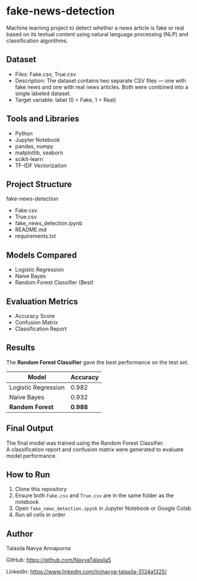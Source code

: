 # fake-news-detection

Machine learning project to detect whether a news article is fake or real based on its textual content using natural language processing (NLP) and classification algorithms.

## Dataset

- Files: Fake.csv, True.csv  
- Description: The dataset contains two separate CSV files — one with fake news and one with real news articles. Both were combined into a single labeled dataset.  
- Target variable: label (0 = Fake, 1 = Real)

## Tools and Libraries

- Python  
- Jupyter Notebook  
- pandas, numpy  
- matplotlib, seaborn  
- scikit-learn  
- TF-IDF Vectorization  

## Project Structure

fake-news-detection  
- Fake.csv  
- True.csv  
- fake_news_detection.ipynb  
- README.md  
- requirements.txt  

## Models Compared

- Logistic Regression  
- Naive Bayes  
- Random Forest Classifier (Best)  

## Evaluation Metrics

- Accuracy Score  
- Confusion Matrix  
- Classification Report  

## Results

The **Random Forest Classifier** gave the best performance on the test set.

| Model               | Accuracy  |
|---------------------|-----------|
| Logistic Regression | 0.982     |
| Naive Bayes         | 0.932     |
| **Random Forest**   | **0.988** |

## Final Output

The final model was trained using the Random Forest Classifier.  
A classification report and confusion matrix were generated to evaluate model performance.

## How to Run

1. Clone this repository  
2. Ensure both `Fake.csv` and `True.csv` are in the same folder as the notebook  
3. Open `fake_news_detection.ipynb` in Jupyter Notebook or Google Colab  
4. Run all cells in order  

## Author

Talasila Navya Annapurna  

GitHub: https://github.com/NavyaTalasila5  

LinkedIn: https://www.linkedin.com/in/navya-talasila-3134a1325/
